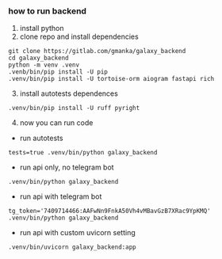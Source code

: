 ### how to run backend

1. install python
2. clone repo and install dependencies
```shell
git clone https://gitlab.com/gmanka/galaxy_backend
cd galaxy_backend
python -m venv .venv
.venb/bin/pip install -U pip
.venv/bin/pip install -U tortoise-orm aiogram fastapi rich
```
3. install autotests dependences
```shell
.venv/bin/pip install -U ruff pyright
```
4. now you can run code

- run autotests
```shell
tests=true .venv/bin/python galaxy_backend
```
- run api only, no telegram bot
```shell
.venv/bin/python galaxy_backend
```
- run api with telegram bot
```shell
tg_token='7409714466:AAFwNn9FnkA50Vh4vMBavGzB7XRac9YpKMQ' .venv/bin/python galaxy_backend
```
- run api with custom uvicorn setting
```shell
.venv/bin/uvicorn galaxy_backend:app
```

